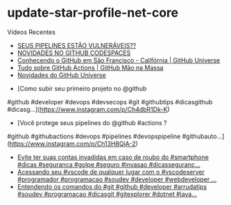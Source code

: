 # update-star-profile-net-core

Videos Recentes
<!-- YOUTUBE:START -->
- [SEUS PIPELINES ESTÃO VULNERÁVEIS??](https://www.youtube.com/watch?v=xFfHoBXdchg)
- [NOVIDADES NO GITHUB CODESPACES](https://www.youtube.com/watch?v=t6LyOl_cF-s)
- [Conhecendo o GitHub em São Francisco - Califórnia | GitHub Universe](https://www.youtube.com/watch?v=COGuIxyQV74)
- [Tudo sobre GitHub Actions | GitHub Mão na Massa](https://www.youtube.com/watch?v=lcuobWOP40Y)
- [Novidades do GitHub Universe](https://www.youtube.com/watch?v=cdt69anc1sU)
<!-- YOUTUBE:END -->

<!-- INSTA:START -->
- [Como subir seu primeiro projeto no @github 

#github #developer #devops #devsecops #git #githubtips #dicasgithub #dicasg...](https://www.instagram.com/p/Ch4dbR1Dk-K)
- [Você protege seus pipelines do @github #actions ?

#github #githubactions #devops #pipelines #devopspipeline #githubauto...](https://www.instagram.com/p/Ch13H8QjA-2)
- [Evite ter suas contas invadidas em caso de roubo do #smartphone #dicas #seguranca #golpe #seguro #invasao #dicasseguranç...](https://www.instagram.com/p/ChcNPxbjSc3)
- [Acessando seu #vscode de qualquer lugar com o #vscodeserver  #programador #programacao #soudev #developer #webdeveloper ...](https://www.instagram.com/p/ChZjbvijpif)
- [Entendendo os comandos do #git  #github #developer #arrudatips #soudev #programacao #dicasgit #gitexplorer #dotnet #java...](https://www.instagram.com/p/ChW_wwhjd9K)
<!-- INSTA:END -->
